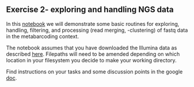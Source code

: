 ## Exercise 2- exploring and handling NGS data ##

In this [notebook](https://github.com/HullUni-bioinformatics/metabarcode-course-2016/blob/master/data/exercise-2/fastq_explore_and_process.ipynb) we will demonstrate some basic routines for exploring, handling, filtering, and processing (read merging, -clustering) of fastq data in the metabarcoding context.

The notebook assumes that you have downloaded the Illumina data as described [here](https://github.com/HullUni-bioinformatics/metabarcode-course-2016/blob/master/data/raw_Illumina_data/Download_Illumina_data_from_SRA.ipynb). Filepaths will need to be amended depending on which location in your filesystem you decide to make your working directory.

Find instructions on your tasks and some discussion points in the google [doc](https://docs.google.com/document/d/1h9d0JrTsDLzsOV5klMkD47807dWTmcXN3uxoYp0ei64/). 

